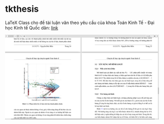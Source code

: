 # tkthesis

LaTeX Class cho đề tài luận văn theo yêu cầu của khoa Toán Kinh Tế - Đại học Kinh tế Quốc dân: [link](http://mfe.edu.vn/tin-tuc/quy-dinh-ve-chuyen-de-thuc-tap-bac-dai-hoc.html "link")

![screenshot](images/screenshot.png)

